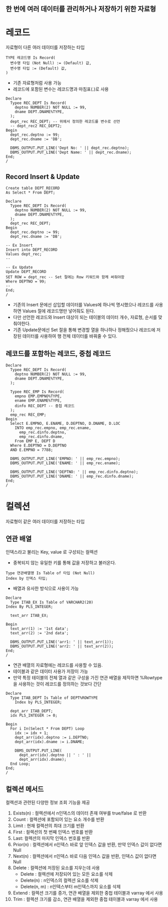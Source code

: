 한 번에 여러 데이터를 관리하거나 저장하기 위한 자료형
---

# 레코드
자료형이 다른 여러 데이터를 저장하는 타입
```
TYPE 레코드명 Is Record(
  변수명 타입 (Not Null) := (Default) 값,
  변수명 타입 := (Default) 값,
)
```
- 기존 자료형처럼 사용 가능
- 레코드에 포함된 변수는 레코드명과 마침표(.)로 사용

```
Declare
  Typee REC_DEPT Is Record(
    deptno NUMBER(2) NOT NULL := 99,
    dname DEPT.DNAME%TYPE,
  );
  dept_rec REC_DEPT; -- 위에서 정의한 레코드를 변수로 선언
  -- dept_rec2 REC_DEPT2;
Begin
  dept_rec.deptno := 99;
  dept_rec.dname := 'DB';

  DBMS_OUTPUT.PUT_LINE('Dept No: ' || dept_rec.deptno);
  DBMS_OUTPUT.PUT_LINE('Dept Name: ' || dept_rec.dname);
End;
/
```

## Record Insert & Update
```
Create table DEPT_RECORD
As Select * From DEPT;

Declare
  Typee REC_DEPT Is Record(
    deptno NUMBER(2) NOT NULL := 99,
    dname DEPT.DNAME%TYPE,
  );
  dept_rec REC_DEPT;
Begin
  dept_rec.deptno := 99;
  dept_rec.dname := 'DB';

-- Ex Insert
Insert into DEPT_RECORD
Values dept_rec;
--

-- Ex Update
Update DEPT_RECORD
SET ROW = dept_rec -- Set 절에는 Row 키워드와 함께 써줘야함
Where DEPTNO = 99;
--
End;
/
```
- 기존의 Insert 문에선 삽입할 데이터를 Values에 하나씩 명시했으나 레코드를 사용하면 Values 절에 레코드명만 넣어줘도 된다.
- 다만 선언한 레코드와 Insert 대상이 되는 테이블의 데이터 개수, 자료형, 순서를 맞춰야한다.
- 기존 Update문에선 Set 절을 통해 변경할 열을 하나하나 정해줬으나 레코드에 저장된 데이터를 사용하여 행 전체 데이터를 바꿔줄 수 있다.


## 레코드를 포함하는 레코드, 중첩 레코드
```
Declare
  Typee REC_DEPT Is Record(
    deptno NUMBER(2) NOT NULL := 99,
    dname DEPT.DNAME%TYPE,
  );

  Typee REC_EMP Is Record(
    empno EMP.EMPNO%TYPE,
    ename EMP.ENAME%TYPE,
    dinfo REC_DEPT -- 중첩 레코드
  );
  emp_rec REC_EMP;
Begin
  Select E.EMPNO, E.ENAME, D.DEPTNO, D.DNAME, D.LOC
    INTO emp_rec.empno, emp_rec.ename,
      emp_rec.dinfo.deptno,
      emp_rec.dinfo.dname,
    From EMP E, DEPT D
  Where E.DEPTNO = D.DEPTNO
  AND E.EMPNO = 7788;

  DBMS_OUTPUT.PUT_LINE('EMPNO: ' || emp_rec.empno);
  DBMS_OUTPUT.PUT_LINE('ENAME: ' || emp_rec.ename);

  DBMS_OUTPUT.PUT_LINE('DEPTNO: ' || emp_rec.dinfo.deptno);
  DBMS_OUTPUT.PUT_LINE('DNAME: ' || emp_rec.dinfo.dname);
End;
/
```


# 컬렉션
자료형이 같은 여러 데이터를 저장하는 타입

## 연관 배열
인덱스라고 불리는 Key, value 로 구성되는 컬렉션
- 중복되지 않는 유일한 키를 통해 값을 저장하고 불러온다.
```
Type 연관배열명 Is Table of 타입 (Not Null)
Index by 인덱스 타입;
```
- 배열과 유사한 방식으로 사용이 가능

```
Declare
  Type ITAB_EX Is Table of VARCHAR2(20)
Index By PLS_INTEGER;

  text_arr ITAB_EX;

Begin
  text_arr(1) := '1st data';
  text_arr(2) := '2nd data';

  DBMS_OUTPUT.PUT_LINE('arr1: ' || text_arr(1));
  DBMS_OUTPUT.PUT_LINE('arr2: ' || text_arr(2));
End;
/
```

- 연관 배열의 자료형에는 레코드를 사용할 수 있음.
- 테이블과 같은 데이터 사용가 저장이 가능
- 만약 특정 테이블의 전체 열과 같은 구성을 가진 연관 배열을 제작하면 %Rowtype 을 사용하는 것이 레코드를 정의하는 것보다 간단
```
Declare
  Type ITAB_DEPT Is Table of DEPT%ROWTYPE
    Index by PLS_INTEGER;

  dept_arr ITAB_DEPT;
  idx PLS_INTEGER := 0;

Begin
  For i In(Select * From DEPT) Loop
    idx := idx + 1;
    dept_arr(idx).deptno := i.DEPTNO;
    dept_arr(idx).dname := i.DNAME;

    DBMS_OUTPUT.PUT_LINE(
      dept_arr(idx).deptno || ' : ' ||
      dept_arr(idx).dname);
  End Loop;
End;
/
```

## 컬렉션 메서드
컬렉션과 관련된 다양한 정보 조회 기능을 제공

1. Exists(n) : 컬렉션에서 n인덱스의 데이터 존재 여부를 true/false 로 반환
2. Count : 컬렉션에 포함되어 있는 요소 개수를 반환
3. Limit : 현재 컬렉션의 최대 크기를 반환
4. First : 컬렉션의 첫 번째 인덱스 번호를 반환
5. Last: 컬렉션의 마지막 인덱스 번호를 반환
6. Prior(n) : 컬렉션에서 n인덱스 바로 앞 인덱스 값을 반환, 만약 인덱스 값이 없다면 Null
7. Next(n) : 컬렉션에서 n인덱스 바로 다음 인덱스 값을 반환, 인덱스 값이 없다면 Null
8. Delete : 컬렉션에 저장된 요소를 지우는데 사용
   - Delete : 컬렉션에 저장되어 있는 모든 요소를 삭제
   - Delete(n) : n인덱스의 컬렉션 요소를 삭제
   - Delete(n, m) : n인덱스부터 m인덱스까지 요소를 삭제
9. Extend : 컬렉션 크기를 증가, 연관 배열을 제외한 중첩 테이블과 varray 에서 사용
10. Trim : 컬렉션 크기를 감소, 연관 배열을 제외한 중첩 테이블과 varray 에서 사용


